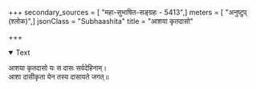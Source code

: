 +++
secondary_sources = [ "महा-सुभाषित-सङ्ग्रहः - 5413",]
meters = [ "अनुष्टुप् (श्लोक)",]
jsonClass = "Subhaashita"
title = "आशया कृतदासो"

+++

<details open><summary>Text</summary>

आशया कृतदासो यः स दासः सर्वदेहिनाम्।  
आशा दासीकृता येन तस्य दासायते जगत्॥
</details>
